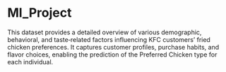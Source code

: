 # Ml_Project
This dataset provides a detailed overview of various demographic, behavioral, and taste‑related factors influencing KFC customers’ fried chicken preferences. It captures customer profiles, purchase habits, and flavor choices, enabling the prediction of the Preferred Chicken type for each individual.
